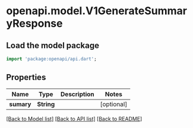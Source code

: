 # openapi.model.V1GenerateSummaryResponse

## Load the model package
```dart
import 'package:openapi/api.dart';
```

## Properties
Name | Type | Description | Notes
------------ | ------------- | ------------- | -------------
**sumary** | **String** |  | [optional] 

[[Back to Model list]](../README.md#documentation-for-models) [[Back to API list]](../README.md#documentation-for-api-endpoints) [[Back to README]](../README.md)



